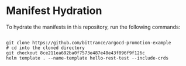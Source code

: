 
# Manifest Hydration

To hydrate the manifests in this repository, run the following commands:

```shell

git clone https://github.com/bittrance/argocd-promotion-example
# cd into the cloned directory
git checkout 8ce211ea692ba0f7573e487e48e43f096f9f126c
helm template . --name-template hello-rest-test --include-crds
```